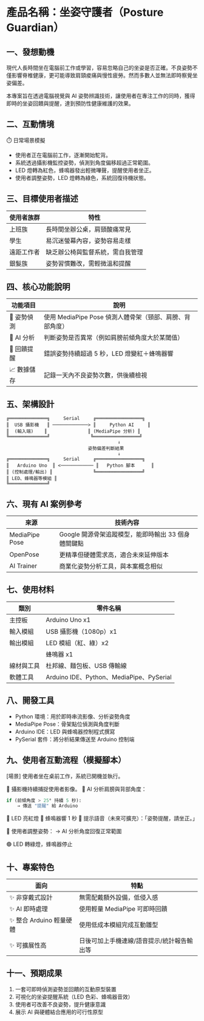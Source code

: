 # 產品名稱：坐姿守護者（Posture Guardian）

## 一、發想動機

現代人長時間坐在電腦前工作或學習，容易忽略自己的坐姿是否正確。不良姿勢不僅影響脊椎健康，更可能導致肩頸痠痛與慢性疲勞。然而多數人並無法即時察覺坐姿偏差。

本專案旨在透過電腦視覺與 AI 姿勢辨識技術，讓使用者在專注工作的同時，獲得即時的坐姿回饋與提醒，達到預防性健康維護的效果。

## 二、互動情境

⏱️ 日常場景模擬
- 使用者正在電腦前工作，逐漸開始駝背。
- 系統透過攝影機監控姿勢，偵測到角度偏移超過正常範圍。
- LED 燈轉為紅色，蜂鳴器發出輕微嗶聲，提醒使用者坐正。
- 使用者調整姿勢，LED 燈轉為綠色，系統回復待機狀態。

## 三、目標使用者描述

| 使用者族群 | 特性 |
|------------|------|
| 上班族 | 長時間坐辦公桌，肩頸酸痛常見 |
| 學生 | 易沉迷螢幕內容，姿勢容易走樣 |
| 遠距工作者 | 缺乏辦公椅與監督系統，需自我管理 |
| 銀髮族 | 姿勢習慣難改，需輕微溫和提醒 |

## 四、核心功能說明

| 功能項目 | 說明 |
|----------|------|
| 🎥 姿勢偵測 | 使用 MediaPipe Pose 偵測人體骨架（頸部、肩膀、背部角度）|
| 🤖 AI 分析 | 判斷姿勢是否異常（例如肩膀前傾角度大於某閾值）|
| 🔔 回饋提醒 | 錯誤姿勢持續超過 5 秒，LED 燈變紅＋蜂鳴器響 |
| 📈 數據儲存 | 記錄一天內不良姿勢次數，供後續檢視 |

## 五、架構設計

```
╔══════════════╗     Serial     ╔═════════════════╗
║  USB 攝影機   ║ ─────────────> ║     Python AI     ║
║  (輸入端)    ║               ║ (MediaPipe 分析) ║
╚══════════════╝               ╚═════════════════╝
                                         ↓
                              姿勢偏差判斷結果
                                         ↓
╔══════════════╗     Serial     ╔═════════════════╗
║   Arduino Uno  ║ <──────────── ║   Python 腳本      ║
║ (控制處理/輸出) ║               ╚═════════════════╝
║ LED、蜂鳴器等模組 ║  
╚══════════════╝
```

## 六、現有 AI 案例參考

| 來源 | 技術內容 |
|------|----------|
| MediaPipe Pose | Google 開源骨架追蹤模型，能即時輸出 33 個身體關鍵點 |
| OpenPose | 更精準但硬體需求高，適合未來延伸版本 |
| AI Trainer | 商業化姿勢分析工具，與本案概念相似 |

## 七、使用材料

| 類別 | 零件名稱 |
|------|----------|
| 主控板 | Arduino Uno x1 |
| 輸入模組 | USB 攝影機（1080p）x1 |
| 輸出模組 | LED 模組（紅、綠）x2 |
| | 蜂鳴器 x1 |
| 線材與工具 | 杜邦線、麵包板、USB 傳輸線 |
| 軟體工具 | Arduino IDE、Python、MediaPipe、PySerial |

## 八、開發工具

- Python 環境：用於即時串流影像、分析姿勢角度
- MediaPipe Pose：骨架點位偵測與角度判斷
- Arduino IDE：LED 與蜂鳴器控制程式撰寫
- PySerial 套件：將分析結果傳送至 Arduino 控制端

## 九、使用者互動流程（模擬腳本）

[場景] 使用者坐在桌前工作，系統已開機並執行。

👀 攝影機持續捕捉使用者影像。
🧠 AI 分析肩膀與背部角度：

```python
if (前傾角度 > 25° 持續 5 秒):
    → 傳送 "提醒" 給 Arduino
```

🔴 LED 亮紅燈
🔔 蜂鳴器響 1 秒
💬 提示語音（未來可擴充）：「姿勢提醒，請坐正。」

🎯 使用者調整姿勢：
    → AI 分析角度回復正常範圍
    
🟢 LED 轉綠燈，蜂鳴器停止

## 十、專案特色

| 面向 | 特點 |
|------|------|
| ✨ 非穿戴式設計 | 無需配戴額外設備，低侵入感 |
| ✨ AI 即時處理 | 使用輕量 MediaPipe 可即時回饋 |
| ✨ 整合 Arduino 輕量硬體 | 使用低成本模組完成互動雛型 |
| ✨ 可擴展性高 | 日後可加上手機連線/語音提示/統計報告輸出等 |

## 十一、預期成果

1. 一套可即時偵測姿勢並回饋的互動原型裝置
2. 可視化的坐姿提醒系統（LED 色彩、蜂鳴器音效）
3. 使用者可改善不良姿勢，提升健康意識
4. 展示 AI 與硬體結合應用的可行性原型
